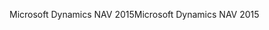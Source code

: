 <span data-ttu-id="779c2-101">Microsoft Dynamics NAV 2015</span><span class="sxs-lookup"><span data-stu-id="779c2-101">Microsoft Dynamics NAV 2015</span></span>